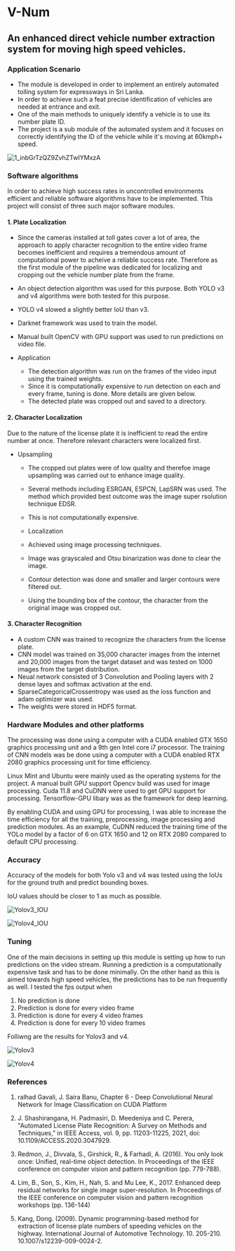 # **V-Num**

## An enhanced direct vehicle number extraction system for moving high speed vehicles.

### Application Scenario

- The module is developed in order to implement an entirely automated tolling system for expressways in Sri Lanka.
- In order to achieve such a feat precise identification of vehicles are needed at entrance and exit.
- One of the main methods to uniquely identify a vehicle is to use its number plate ID.
- The project is a sub module of the automated system and it focuses on correctly identifying the ID of the vehicle while it's moving at 60kmph+ speed.

![1_inbGrTzQZ9ZvhZTwIYMxzA](https://user-images.githubusercontent.com/80534358/191065587-50dc0cc0-aa51-47f4-a872-ce3fb337a6e6.png)

### Software algorithms

In order to achieve high success rates in uncontrolled environments efficient and reliable software algorithms have to be implemented. This project will consist of three such major software modules.

#### 1. Plate Localization

- Since the cameras installed at toll gates cover a lot of area, the approach to apply character recognition to the entire video frame becomes inefficient and requires a tremendous amount of computational power to acheive a reliable success rate. Therefore as the first module of the pipeline was dedicated for localizing and cropping out the vehicle number plate from the frame.
- An object detection algorithm was used for this purpose. Both YOLO v3 and v4 algorithms were both tested for this purpose.
- YOLO v4 slowed a slightly better IoU than v3.
- Darknet framework was used to train the model.
- Manual built OpenCV with GPU support was used to run predictions on video file.

- Application
   - The detection algorithm was run on the frames of the video input using the trained weights.
   - Since it is computationally expensive to run detection on each and every frame, tuning is done. More details are given below.
   - The detected plate was cropped out and saved to a directory.

#### 2. Character Localization

Due to the nature of the license plate it is inefficient to read the entire number at once. Therefore relevant characters were localized first.

- Upsampling
   - The cropped out plates were of low quality and therefoe image upsampling was carried out to enhance image quality. 
   - Several methods including ESRGAN, ESPCN, LapSRN was used. The method which provided best outcome was the image super rsolution technique EDSR.
   - This is not computationally expensive.
   
  - Localization
   - Achieved using image processing techniques.
   - Image was grayscaled and Otsu binarization was done to clear the image.
   - Contour detection was done and smaller and larger contours were filtered out. 
   - Using the bounding box of the contour, the character from the original image was cropped out.

#### 3. Character Recognition

- A custom CNN was trained to recognize the characters from the license plate.
- CNN model was trained on 35,000 character images from the internet and 20,000 images from the target dataset and was tested on 1000 images from the target distribution.
- Neual network consisted of 3 Convolution and Pooling layers with 2 dense layes and softmax activation at the end.
- SparseCategoricalCrossentropy was used as the loss function and adam optimizer was used.
- The weights were stored in HDF5 format.
   
### Hardware Modules and other platforms

The processing was done using a computer with a CUDA enabled GTX 1650 graphics processing unit and a 9th gen Intel core i7 processor.
The training of CNN models was be done using a computer with a CUDA enabled RTX 2080 graphics processing unit for time efficiency.

Linux Mint and Ubuntu were mainly used as the operating systems for the project.
A manual built GPU support Opencv build was used for image processing.
Cuda 11.8 and CuDNN were used to get GPU support for processing.
Tensorflow-GPU libary was as the framework for deep learning.

By enabling CUDA and using GPU for processing, I was able to increase the time efficiency for all the training, preprocessing, image processing and prediction modules.
As an example, CuDNN reduced the training time of the YOLo model by a factor of 6 on GTX 1650 and 12 on RTX 2080 compared to default CPU processing.


### Accuracy

Accuracy of the models for both Yolo v3 and v4 was tested using the IoUs for the ground truth and predict bounding boxes.

IoU values should be closer to 1 as much as possible.

![Yolov3_IOU](https://user-images.githubusercontent.com/80534358/201886496-2175e4fe-fab2-4933-ae0d-7ac0fcbce56a.png)

![Yolov4_IOU](https://user-images.githubusercontent.com/80534358/201886523-c51a5bf1-de88-482f-a573-9e78ee7c4b91.png)

### Tuning

One of the main decisions in setting up this module is setting up how to run predictions on the video stream. Running a prediction is a computationally expensive task and has to be done minimally. On the other hand as this is aimed towards high speed vehicles, the predictions has to be run frequently as well.
I tested the fps output when 
1. No prediction is done
2. Prediction is done for every video frame
3. Prediction is done for every 4 video frames
4. Prediction is done for every 10 video frames

Folliwng are the results for Yolov3 and v4.


![Yolov3](https://user-images.githubusercontent.com/80534358/201687814-8244204f-635b-4673-b2dc-dfb43e29e17d.png)

![Yolov4](https://user-images.githubusercontent.com/80534358/201687865-8870d744-1c49-4a1f-988f-72d56cc8847d.png)


### References

1. ralhad Gavali, J. Saira Banu,
Chapter 6 - Deep Convolutional Neural Network for Image Classification on CUDA Platform

2. J. Shashirangana, H. Padmasiri, D. Meedeniya and C. Perera, "Automated License Plate Recognition: A Survey on Methods and Techniques," in IEEE Access, vol. 9, pp. 11203-11225, 2021, doi: 10.1109/ACCESS.2020.3047929.

3. Redmon, J., Divvala, S., Girshick, R., & Farhadi, A. (2016). You only look once: Unified, real-time object detection. In Proceedings of the IEEE conference on computer vision and pattern recognition (pp. 779-788).

4. Lim, B., Son, S., Kim, H., Nah, S. and Mu Lee, K., 2017. Enhanced deep residual networks for single image super-resolution. In Proceedings of the IEEE conference on computer vision and pattern recognition workshops (pp. 136-144)

5. Kang, Dong. (2009). Dynamic programming-based method for extraction of license plate numbers of speeding vehicles on the highway. International Journal of Automotive Technology. 10. 205-210. 10.1007/s12239-009-0024-2.
